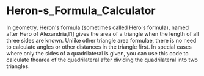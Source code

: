 # Heron-s_Formula_Calculator
In geometry, Heron's formula (sometimes called Hero's formula), named after Hero of Alexandria,[1] gives the area of a triangle when the length of all three sides are known. Unlike other triangle area formulae, there is no need to calculate angles or other distances in the triangle first.
In special cases where only the sides of a quadrilateral is given, you can use this code to calculate thearea of the quadrilateral after dividing the quadrilateral into two triangles.
